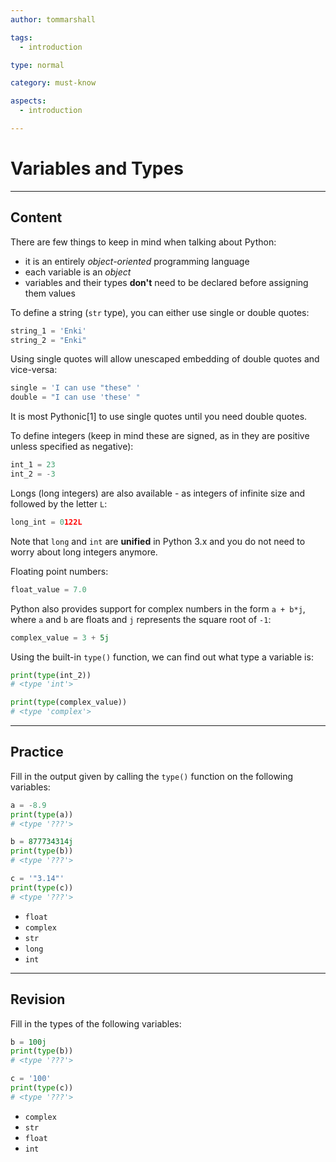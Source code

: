 ```yaml
---
author: tommarshall

tags:
  - introduction

type: normal

category: must-know

aspects:
  - introduction

---
```


# Variables and Types

---
## Content

There are few things to keep in mind when talking about Python:
- it is an entirely *object-oriented* programming language
- each variable is an *object*
- variables and their types **don't** need to be declared before assigning them values

To define a string (`str` type), you can either use single or double quotes:
```python
string_1 = 'Enki'
string_2 = "Enki"
```

Using single quotes will allow unescaped embedding of double quotes and vice-versa:
```python
single = 'I can use "these" '
double = "I can use 'these' "
```

It is most Pythonic[1] to use single quotes until you need double quotes.

To define integers (keep in mind these are signed, as in they are positive unless specified as negative):
```python
int_1 = 23
int_2 = -3
```

Longs (long integers) are also available - as integers of infinite size and followed by the letter `L`:
```python
long_int = 0122L
```
Note that `long` and `int` are **unified** in Python 3.x and you do not need to worry about long integers anymore.  

Floating point numbers:
```python
float_value = 7.0
```

Python also provides support for complex numbers in the form `a + b*j`, where `a` and `b` are floats and `j` represents the square root of `-1`:
```python
complex_value = 3 + 5j
```

Using the built-in `type()` function, we can find out what type a variable is:
```python
print(type(int_2))
# <type 'int'>

print(type(complex_value))
# <type 'complex'>
```

---
## Practice

Fill in the output given by calling the `type()` function on the following variables:
```python
a = -8.9
print(type(a))
# <type '???'>

b = 877734314j
print(type(b))
# <type '???'>

c = '"3.14"'
print(type(c))
# <type '???'>
```

* `float`
* `complex`
* `str`
* `long`
* `int`

---
## Revision

Fill in the types of the following variables:

```python
b = 100j
print(type(b))
# <type '???'>

c = '100'
print(type(c))
# <type '???'>
```


* `complex`
* `str`
* `float`
* `int`

